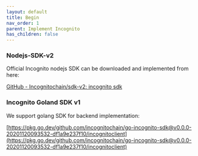 ```yaml
---
layout: default
title: Begin
nav_order: 1
parent: Implement Incognito
has_children: false
---
```


### Nodejs-SDK-v2

Official Incognito nodejs SDK can be downloaded and implemented from here:

[GitHub - Incognitochain/sdk-v2: incognito sdk](https://github.com/incognitochain/sdk-v2)

### Incognito Goland SDK v1

We support golang SDK for backend implementation:

[https://pkg.go.dev/github.com/incognitochain/go-incognito-sdk@v0.0.0-20201120093532-df1a9e237f10/incognitoclient](https://pkg.go.dev/github.com/incognitochain/go-incognito-sdk@v0.0.0-20201120093532-df1a9e237f10/incognitoclient)

